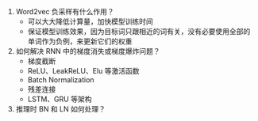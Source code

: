 1. Word2vec 负采样有什么作用？
    - 可以大大降低计算量，加快模型训练时间
    - 保证模型训练效果，因为目标词只跟相近的词有关，没有必要使用全部的单词作为负例，来更新它们的权重
2. 如何解决 RNN 中的梯度消失或梯度爆炸问题？
    - 梯度截断
    - ReLU、LeakReLU、Elu 等激活函数
    - Batch Normalization
    - 残差连接
    - LSTM、GRU 等架构
3. 推理时 BN 和 LN 如何处理？
